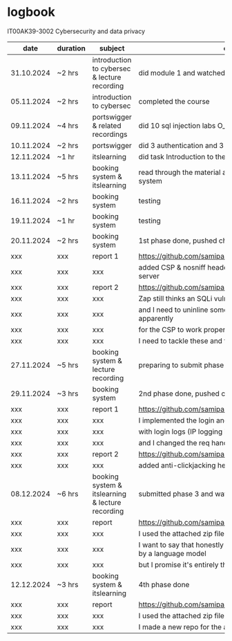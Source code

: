 # logbook
IT00AK39-3002 Cybersecurity and data privacy

| date | duration | subject | output |
| --- | --- | --- | --- |
| 31.10.2024 | ~2 hrs | introduction to cybersec & lecture recording | did module 1 and watched recording |
| 05.11.2024 | ~2 hrs | introduction to cybersec | completed the course |
| 09.11.2024 | ~4 hrs | portswigger & related recordings | did 10 sql injection labs O_O and watched recordings |
| 10.11.2024 | ~2 hrs | portswigger | did 3 authentication and 3 access control labs |
| 12.11.2024 | ~1 hr | itslearning | did task Introduction to the portswigger environment |
| 13.11.2024 | ~5 hrs | booking system & itslearning | read through the material and almost finished the booking system |
| 16.11.2024 | ~2 hrs | booking system | testing |
| 19.11.2024 | ~1 hr | booking system | testing |
| 20.11.2024 | ~2 hrs | booking system | 1st phase done, pushed changes |
| xxx | xxx | report 1 | https://github.com/samipaa/booking/blob/main/report1.md |
| xxx | xxx | xxx | added CSP & nosniff headers and implemented Zod on the server |
| xxx | xxx | report 2 | https://github.com/samipaa/booking/blob/main/report2.md |
| xxx | xxx | xxx | Zap still thinks an SQLi vulnerability is present |
| xxx | xxx | xxx | and I need to uninline some parts of the register page apparently |
| xxx | xxx | xxx | for the CSP to work properly. |
| xxx | xxx | xxx | I need to tackle these and the others later on |
| 27.11.2024 | ~5 hrs | booking system & lecture recording | preparing to submit phase 2 and watched recordings |
| 29.11.2024 | ~3 hrs | booking system | 2nd phase done, pushed changes |
| xxx | xxx | report 1 | https://github.com/samipaa/booking/blob/main/report3.md |
| xxx | xxx | xxx | I implemented the login and index pages |
| xxx | xxx | xxx | with login logs (IP logging is left out for now) |
| xxx | xxx | xxx | and I changed the req handling code a bit |
| xxx | xxx | report 2 | https://github.com/samipaa/booking/blob/main/report4.md |
| xxx | xxx | xxx | added anti-clickjacking header |
| 08.12.2024 | ~6 hrs | booking system & itslearning & lecture recording | submitted phase 3 and watched recordings afterwards |
| xxx | xxx | report | https://github.com/samipaa/booking/blob/main/report.md |
| xxx | xxx | xxx | I used the attached zip file. |
| xxx | xxx | xxx | I want to say that honestly the report looks like it's written by a language model |
| xxx | xxx | xxx | but I promise it's entirely thought of and written by me :D |
| 12.12.2024 | ~3 hrs | booking system & itslearning | 4th phase done |
| xxx | xxx | report | https://github.com/samipaa/booking2/blob/main/report.md |
| xxx | xxx | xxx | I used the attached zip file |
| xxx | xxx | xxx | I made a new repo for the assignment |

